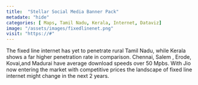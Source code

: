 ```yaml
---
title:  "Stellar Social Media Banner Pack"
metadate: "hide"
categories: [ Maps, Tamil Nadu, Kerala, Internet, Dataviz]
image: "/assets/images/fixedlinenet.png"
visit: "https://#"
---
```

The fixed line internet has yet to penetrate rural Tamil Nadu, while Kerala shows a far higher penetration rate in comparison. Chennai, Salem , Erode, Kovai,and Madurai have average download speeds over 50 Mpbs. With Jio now entering the market with competitive prices the landscape of fixed line internet might change in the next 2 years.
